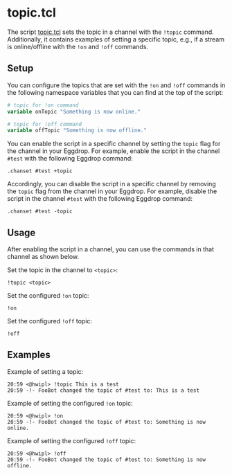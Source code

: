 # topic.tcl

The script [topic.tcl](topic.tcl) sets the topic in a channel with the `!topic`
command. Additionally, it contains examples of setting a specific topic, e.g.,
if a stream is online/offline with the `!on` and `!off` commands.

## Setup

You can configure the topics that are set with the `!on` and `!off` commands in
the following namespace variables that you can find at the top of the script:

```tcl
# topic for !on command
variable onTopic "Something is now online."

# topic for !off command
variable offTopic "Something is now offline."
```

You can enable the script in a specific channel by setting the `topic` flag for
the channel in your Eggdrop. For example, enable the script in the channel
`#test` with the following Eggdrop command:

```
.chanset #test +topic
```

Accordingly, you can disable the script in a specific channel by removing the
`topic` flag from the channel in your Eggdrop. For example, disable the script
in the channel `#test` with the following Eggdrop command:

```
.chanset #test -topic
```

## Usage

After enabling the script in a channel, you can use the commands in that
channel as shown below.

Set the topic in the channel to `<topic>`:

```
!topic <topic>
```

Set the configured `!on` topic:

```
!on
```

Set the configured `!off` topic:

```
!off
```

## Examples

Example of setting a topic:

```
20:59 <@hwipl> !topic This is a test
20:59 -!- FooBot changed the topic of #test to: This is a test
```

Example of setting the configured `!on` topic:

```
20:59 <@hwipl> !on
20:59 -!- FooBot changed the topic of #test to: Something is now online.
```

Example of setting the configured `!off` topic:

```
20:59 <@hwipl> !off
20:59 -!- FooBot changed the topic of #test to: Something is now offline.
```
